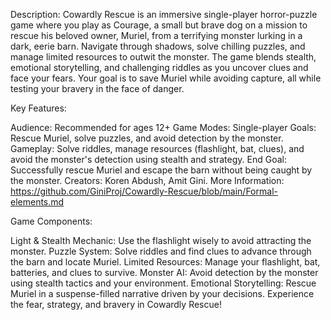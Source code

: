 Description:
Cowardly Rescue is an immersive single-player horror-puzzle game where you play as Courage, a small but brave dog on a mission to rescue his beloved owner, Muriel, from a terrifying monster lurking in a dark, eerie barn. Navigate through shadows, solve chilling puzzles, and manage limited resources to outwit the monster. The game blends stealth, emotional storytelling, and challenging riddles as you uncover clues and face your fears. Your goal is to save Muriel while avoiding capture, all while testing your bravery in the face of danger.

Key Features:

Audience: Recommended for ages 12+
Game Modes: Single-player
Goals: Rescue Muriel, solve puzzles, and avoid detection by the monster.
Gameplay: Solve riddles, manage resources (flashlight, bat, clues), and avoid the monster's detection using stealth and strategy.
End Goal: Successfully rescue Muriel and escape the barn without being caught by the monster.
Creators: Koren Abdush, Amit Gini.
More Information: https://github.com/GiniProj/Cowardly-Rescue/blob/main/Formal-elements.md

Game Components:

Light & Stealth Mechanic: Use the flashlight wisely to avoid attracting the monster.
Puzzle System: Solve riddles and find clues to advance through the barn and locate Muriel.
Limited Resources: Manage your flashlight, bat, batteries, and clues to survive.
Monster AI: Avoid detection by the monster using stealth tactics and your environment.
Emotional Storytelling: Rescue Muriel in a suspense-filled narrative driven by your decisions.
Experience the fear, strategy, and bravery in Cowardly Rescue!
